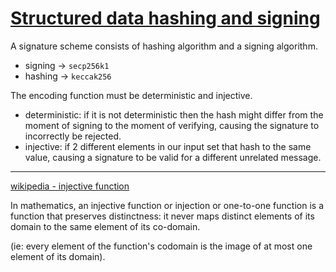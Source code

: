 [Structured data hashing and signing](https://github.com/0xProject/EIPs/blob/master/EIPS/eip-signTypedData.md)
=======


A signature scheme consists of hashing algorithm and a signing algorithm.

* signing -> `secp256k1`
* hashing -> `keccak256`

The encoding function must be deterministic and injective.

* deterministic: if it is not deterministic then the hash might differ from the moment of signing to the moment of verifying, causing the signature to incorrectly be rejected.
* injective: if 2 different elements in our input set that hash to the same value, causing a signature to be valid for a different unrelated message.



----------

[wikipedia - injective function](https://en.wikipedia.org/wiki/Injective_function)

In mathematics, an injective function or injection or one-to-one function is a function that preserves distinctness: it never maps distinct elements of its domain to the same element of its co-domain. 

(ie: every element of the function's codomain is the image of at most one element of its domain).